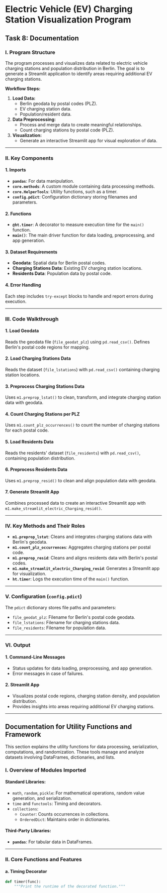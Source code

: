 # Electric Vehicle (EV) Charging Station Visualization Program

## Task 8: Documentation

### I. Program Structure
The program processes and visualizes data related to electric vehicle charging stations and population distribution in Berlin. The goal is to generate a Streamlit application to identify areas requiring additional EV charging stations.

**Workflow Steps:**
1. **Load Data:**
   - Berlin geodata by postal codes (PLZ).
   - EV charging station data.
   - Population/resident data.
2. **Data Preprocessing:**
   - Process and merge data to create meaningful relationships.
   - Count charging stations by postal code (PLZ).
3. **Visualization:**
   - Generate an interactive Streamlit app for visual exploration of data.

---

### II. Key Components

#### 1. Imports
- **`pandas`**: For data manipulation.
- **`core.methods`**: A custom module containing data processing methods.
- **`core.HelperTools`**: Utility functions, such as a timer.
- **`config.pdict`**: Configuration dictionary storing filenames and parameters.

#### 2. Functions
- **`@ht.timer`**: A decorator to measure execution time for the `main()` function.
- **`main()`**: The main driver function for data loading, preprocessing, and app generation.

#### 3. Dataset Requirements
- **Geodata**: Spatial data for Berlin postal codes.
- **Charging Stations Data**: Existing EV charging station locations.
- **Residents Data**: Population data by postal code.

#### 4. Error Handling
Each step includes `try-except` blocks to handle and report errors during execution.

---

### III. Code Walkthrough

#### 1. Load Geodata
Reads the geodata file (`file_geodat_plz`) using `pd.read_csv()`. Defines Berlin's postal code regions for mapping.

#### 2. Load Charging Stations Data
Reads the dataset (`file_lstations`) with `pd.read_csv()` containing charging station locations.

#### 3. Preprocess Charging Stations Data
Uses `m1.preprop_lstat()` to clean, transform, and integrate charging station data with geodata.

#### 4. Count Charging Stations per PLZ
Uses `m1.count_plz_occurrences()` to count the number of charging stations for each postal code.

#### 5. Load Residents Data
Reads the residents' dataset (`file_residents`) with `pd.read_csv()`, containing population distribution.

#### 6. Preprocess Residents Data
Uses `m1.preprop_resid()` to clean and align population data with geodata.

#### 7. Generate Streamlit App
Combines processed data to create an interactive Streamlit app with `m1.make_streamlit_electric_Charging_resid()`.

---

### IV. Key Methods and Their Roles

- **`m1.preprop_lstat`**: Cleans and integrates charging stations data with Berlin's geodata.
- **`m1.count_plz_occurrences`**: Aggregates charging stations per postal code.
- **`m1.preprop_resid`**: Cleans and aligns residents data with Berlin's postal codes.
- **`m1.make_streamlit_electric_Charging_resid`**: Generates a Streamlit app for visualization.
- **`ht.timer`**: Logs the execution time of the `main()` function.

---

### V. Configuration (`config.pdict`)
The `pdict` dictionary stores file paths and parameters:
- `file_geodat_plz`: Filename for Berlin's postal code geodata.
- `file_lstations`: Filename for charging stations data.
- `file_residents`: Filename for population data.

---

### VI. Output

#### 1. Command-Line Messages
- Status updates for data loading, preprocessing, and app generation.
- Error messages in case of failures.

#### 2. Streamlit App
- Visualizes postal code regions, charging station density, and population distribution.
- Provides insights into areas requiring additional EV charging stations.

---

## Documentation for Utility Functions and Framework

This section explains the utility functions for data processing, serialization, computations, and randomization. These tools manage and analyze datasets involving DataFrames, dictionaries, and lists.

### I. Overview of Modules Imported

#### Standard Libraries:
- `math`, `random`, `pickle`: For mathematical operations, random value generation, and serialization.
- `time` and `functools`: Timing and decorators.
- `collections`:
  - `Counter`: Counts occurrences in collections.
  - `OrderedDict`: Maintains order in dictionaries.

#### Third-Party Libraries:
- **`pandas`**: For tabular data in DataFrames.

---

### II. Core Functions and Features

#### a. Timing Decorator
```python
def timer(func):
    """Print the runtime of the decorated function."""

